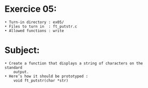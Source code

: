 # Exercice 05:
	• Turn-in directory : ex05/
	• Files to turn in  : ft_putstr.c
	• Allowed functions : write
# Subject:
	• Create a function that displays a string of characters on the standard
		output.
	• Here’s how it should be prototyped :
		void ft_putstr(char *str)
